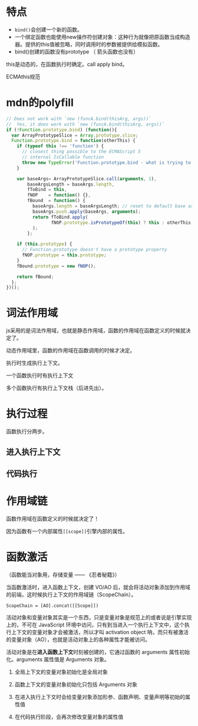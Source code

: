 # 特点
- `bind()`会创建一个新的函数。
- 一个绑定函数也能使用new操作符创建对象：这种行为就像把原函数当成构造器。提供的this值被忽略，同时调用时的参数被提供给模拟函数。
- bind()创建的函数没有prototype （ 箭头函数也没有）

this是动态的，在函数执行时确定。call apply bind。

ECMAthis规范

# mdn的polyfill
```js
// Does not work with `new (funcA.bind(thisArg, args))`
//  Yes, it does work with `new (funcA.bind(thisArg, args))`
if (!Function.prototype.bind) (function(){
  var ArrayPrototypeSlice = Array.prototype.slice;
  Function.prototype.bind = function(otherThis) {
    if (typeof this !== 'function') {
      // closest thing possible to the ECMAScript 5
      // internal IsCallable function
      throw new TypeError('Function.prototype.bind - what is trying to be bound is not callable');
    }

    var baseArgs= ArrayPrototypeSlice.call(arguments, 1),
        baseArgsLength = baseArgs.length,
        fToBind = this,
        fNOP    = function() {},
        fBound  = function() {
          baseArgs.length = baseArgsLength; // reset to default base arguments
          baseArgs.push.apply(baseArgs, arguments);
          return fToBind.apply(
                 fNOP.prototype.isPrototypeOf(this) ? this : otherThis, baseArgs
          );
        };

    if (this.prototype) {
      // Function.prototype doesn't have a prototype property
      fNOP.prototype = this.prototype; 
    }
    fBound.prototype = new fNOP();

    return fBound;
  };
})();
```

# 词法作用域
js采用的是词法作用域，也就是静态作用域，函数的作用域在函数定义的时候就决定了。

动态作用域里，函数的作用域在函数调用的时候才决定。

执行时生成执行上下文。  

一个函数执行时有执行上下文

多个函数执行有执行上下文栈（后进先出）。

# 执行过程
函数执行分两步。
## 进入执行上下文
## 代码执行

# 作用域链 
函数作用域在函数定义的时候就决定了！

因为函数有一个内部属性`[[scope]]`引擎内部的属性。 

# 函数激活
（函数能当对象用，存储变量 —— 《忍者秘籍》）

当函数激活时，进入函数上下文，创建 VO/AO 后，就会将活动对象添加到作用域的前端，这时候执行上下文的作用域链（ScopeChain）。

```
ScopeChain = [AO].concat([[Scope]])
```

活动对象和变量对象其实是一个东西，只是变量对象是规范上的或者说是引擎实现上的，不可在 JavaScript 环境中访问，只有到当进入一个执行上下文中，这个执行上下文的变量对象才会被激活，所以才叫 activation object 呐，而只有被激活的变量对象（AO），也就是活动对象上的各种属性才能被访问。

活动对象是在**进入函数上下文**时刻被创建的，它通过函数的 arguments 属性初始化。arguments 属性值是 Arguments 对象。


1. 全局上下文的变量对象初始化是全局对象

2. 函数上下文的变量对象初始化只包括 Arguments 对象

3. 在进入执行上下文时会给变量对象添加形参、函数声明、变量声明等初始的属性值

4. 在代码执行阶段，会再次修改变量对象的属性值